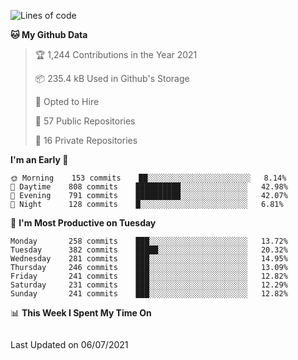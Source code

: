 <!--<a href="https://markmelnic.com" target="_blank">
  <img height="150px" align="center" src="https://github-readme-stats.vercel.app/api?username=markmelnic&hide_border=true&show_icons=true&include_all_commits=true&count_private=true&line_height=21&theme=graywhite"/>
  <img height="150px" align="center" src="https://github-readme-stats.vercel.app/api/top-langs/?username=markmelnic&hide=html&hide_border=true&layout=compact&line_height=21&&theme=graywhite "/>
  <img height="150px" align="center" src="https://github-readme-stats.vercel.app/api/wakatime?username=markmelnic&hide=html&hide_border=true&layout=compact&theme=graywhite"/></a>-->

<!--START_SECTION:waka-->
![Lines of code](https://img.shields.io/badge/From%20Hello%20World%20I%27ve%20Written-145885%20lines%20of%20code-blue)

**🐱 My Github Data** 

> 🏆 1,244 Contributions in the Year 2021
 > 
> 📦 235.4 kB Used in Github's Storage 
 > 
> 💼 Opted to Hire
 > 
> 📜 57 Public Repositories 
 > 
> 🔑 16 Private Repositories  
 > 
**I'm an Early 🐤** 

```text
🌞 Morning    153 commits    ██░░░░░░░░░░░░░░░░░░░░░░░   8.14% 
🌆 Daytime    808 commits    ██████████░░░░░░░░░░░░░░░   42.98% 
🌃 Evening    791 commits    ██████████░░░░░░░░░░░░░░░   42.07% 
🌙 Night      128 commits    █░░░░░░░░░░░░░░░░░░░░░░░░   6.81%

```
📅 **I'm Most Productive on Tuesday** 

```text
Monday       258 commits    ███░░░░░░░░░░░░░░░░░░░░░░   13.72% 
Tuesday      382 commits    █████░░░░░░░░░░░░░░░░░░░░   20.32% 
Wednesday    281 commits    ███░░░░░░░░░░░░░░░░░░░░░░   14.95% 
Thursday     246 commits    ███░░░░░░░░░░░░░░░░░░░░░░   13.09% 
Friday       241 commits    ███░░░░░░░░░░░░░░░░░░░░░░   12.82% 
Saturday     231 commits    ███░░░░░░░░░░░░░░░░░░░░░░   12.29% 
Sunday       241 commits    ███░░░░░░░░░░░░░░░░░░░░░░   12.82%

```


📊 **This Week I Spent My Time On** 

```text
```


 Last Updated on 06/07/2021
<!--END_SECTION:waka-->
